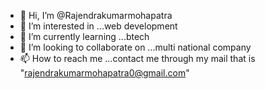 - 👋 Hi, I’m @Rajendrakumarmohapatra
- 👀 I’m interested in ...web development
- 🌱 I’m currently learning ...btech
- 💞️ I’m looking to collaborate on ...multi national company
- 📫 How to reach me ...contact me through my mail that is "rajendrakumarmohapatra0@gmail.com"

<!---
Rajendrakumarmohapatra/Rajendrakumarmohapatra is a ✨ special ✨ repository because its `README.md` (this file) appears on your GitHub profile.
You can click the Preview link to take a look at your changes.
--->
